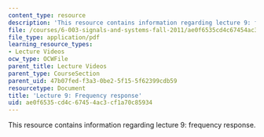 ```yaml
---
content_type: resource
description: 'This resource contains information regarding lecture 9: frequency response.'
file: /courses/6-003-signals-and-systems-fall-2011/ae0f6535cd4c67454ac3cf1a70c85934_MIT6_003F11_lec09.pdf
file_type: application/pdf
learning_resource_types:
- Lecture Videos
ocw_type: OCWFile
parent_title: Lecture Videos
parent_type: CourseSection
parent_uid: 47b07fed-f3a3-0be2-5f15-5f62399cdb59
resourcetype: Document
title: 'Lecture 9: Frequency response'
uid: ae0f6535-cd4c-6745-4ac3-cf1a70c85934
---
```

This resource contains information regarding lecture 9: frequency response.

